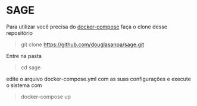 # SAGE
Para utilizar você precisa do [docker-compose](https://docs.docker.com/compose/install/)
faça o clone desse repositório
> git clone https://github.com/douglasanpa/sage.git 

Entre na pasta
> cd sage

edite o arquivo docker-compose.yml com as suas configurações e execute o sistema com
> docker-compose up